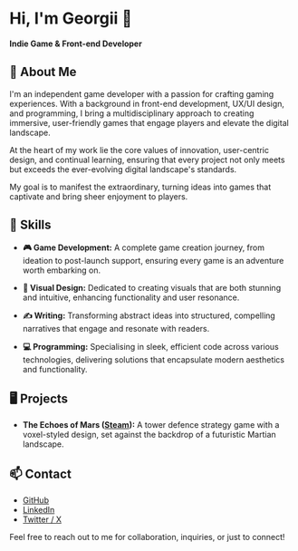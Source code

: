 # Hi, I'm Georgii 👋

**Indie Game & Front-end Developer**  


## 🌌 About Me
I'm an independent game developer with a passion for crafting gaming experiences. With a background in front-end development, UX/UI design, and programming, I bring a multidisciplinary approach to creating immersive, user-friendly games that engage players and elevate the digital landscape.

At the heart of my work lie the core values of innovation, user-centric design, and continual learning, ensuring that every project not only meets but exceeds the ever-evolving digital landscape's standards.

My goal is to manifest the extraordinary, turning ideas into games that captivate and bring sheer enjoyment to players.


## 💼 Skills

- **🎮 Game Development:** A complete game creation journey, from ideation to post-launch support, ensuring every game is an adventure worth embarking on.
  

- **🎨 Visual Design:** Dedicated to creating visuals that are both stunning and intuitive, enhancing functionality and user resonance.
  

- **✍️ Writing:** Transforming abstract ideas into structured, compelling narratives that engage and resonate with readers.
  

- **💻 Programming:** Specialising in sleek, efficient code across various technologies, delivering solutions that encapsulate modern aesthetics and functionality.


## 🖥️ Projects

- **The Echoes of Mars ([Steam](https://store.steampowered.com/app/2948460/The_Echoes_of_Mars)):** A tower defence strategy game with a voxel-styled design, set against the backdrop of a futuristic Martian landscape.


## 📫 Contact
  
- [GitHub](https://github.com/carbongo)
- [LinkedIn](https://www.linkedin.com/in/carbongo)
- [Twitter / X](https://x.com/carbongo1643)

Feel free to reach out to me for collaboration, inquiries, or just to connect!
